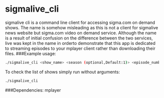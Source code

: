 # sigmalive_cli
sigmalive cli is a command line client for accessing sigma.com on demand shows.
The name is somehow misleading as this is not a client for  sigmalive news website but sigma.com video on demand service. Although the name is a result of initial confusion on the difference between the two services, live was kept in the name in orderto demonstrate that this app is dedicated to streaming episodes to your mplayer client rather than downloading their files.
###Example usage: 
```sh
./sigmalive_cli <show_name> <season (optional,Default:1)> <episode_number(optional, Default:1)>
```
To check the list of shows simply run without arguments:
```sh
./sigmalive_cli
```
###Dependencies:
mplayer
